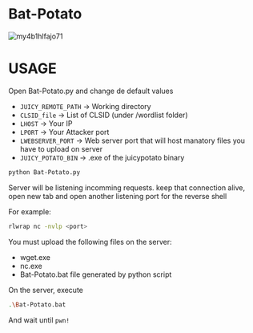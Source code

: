 # Bat-Potato

![my4b1hlfajo71](https://user-images.githubusercontent.com/48086822/207264719-7d9952f9-5419-47a6-93cc-4fb076d517f7.png)

# USAGE

Open Bat-Potato.py and change de default values

- `JUICY_REMOTE_PATH` -> Working directory
- `CLSID_file` -> List of CLSID (under /wordlist folder)
- `LHOST` -> Your IP
- `LPORT` -> Your Attacker port
- `LWEBSERVER_PORT` -> Web server port that will host manatory files you have to upload on server
- `JUICY_POTATO_BIN` -> .exe of the juicypotato binary

```bash
python Bat-Potato.py
```

Server will be listening incomming requests. keep that connection alive, open new tab and open another listening port for the reverse shell

For example:

```bash
rlwrap nc -nvlp <port>
```

You must upload the following files on the server:

- wget.exe
- nc.exe
- Bat-Potato.bat file generated by python script

On the server, execute

```bash
.\Bat-Potato.bat
```

And wait until `pwn!`
